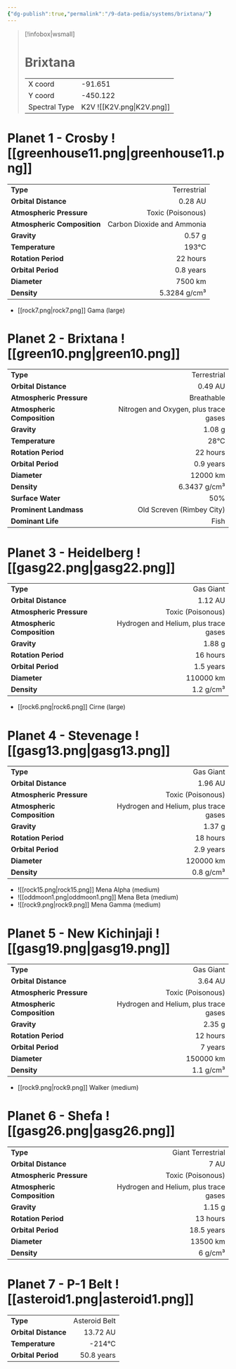 ```yaml
---
{"dg-publish":true,"permalink":"/9-data-pedia/systems/brixtana/"}
---
```


> [!infobox|wsmall]
> # Brixtana
> | | |
> | - | - |
> | X coord | -91.651 |
> | Y coord| -450.122 |
> | Spectral Type | K2V ![[K2V.png\|K2V.png]] |

# Planet 1 - Crosby ![[greenhouse11.png\|greenhouse11.png]]
|                             |                           |
| --------------------------- | -------------------------:|
| **Type**                    |             Terrestrial |
| **Orbital Distance**        |   0.28 AU |
| **Atmospheric Pressure**    |       Toxic (Poisonous) |
| **Atmospheric Composition** |      Carbon Dioxide and Ammonia |
| **Gravity**                 |        0.57 g |
| **Temperature**             |    193°C |
| **Rotation Period**         |  22 hours |
| **Orbital Period** | 0.8 years |
| **Diameter**                |      7500 km | 
| **Density**                 |    5.3284 g/cm³ |



- [[rock7.png\|rock7.png]] Gama (large)

# Planet 2 - Brixtana ![[green10.png\|green10.png]]
|                             |                           |
| --------------------------- | -------------------------:|
| **Type**                    |             Terrestrial |
| **Orbital Distance**        |   0.49 AU |
| **Atmospheric Pressure**    |       Breathable |
| **Atmospheric Composition** |      Nitrogen and Oxygen, plus trace gases |
| **Gravity**                 |        1.08 g |
| **Temperature**             |    28°C |
| **Rotation Period**         |  22 hours |
| **Orbital Period** | 0.9 years |
| **Diameter**                |      12000 km | 
| **Density**                 |    6.3437 g/cm³ |
| **Surface Water**           |           50% | 
| **Prominent Landmass**      |         Old Screven (Rimbey City) | 
| **Dominant Life**           |         Fish |





# Planet 3 - Heidelberg ![[gasg22.png\|gasg22.png]]
|                             |                           |
| --------------------------- | -------------------------:|
| **Type**                    |             Gas Giant |
| **Orbital Distance**        |   1.12 AU |
| **Atmospheric Pressure**    |       Toxic (Poisonous) |
| **Atmospheric Composition** |      Hydrogen and Helium, plus trace gases |
| **Gravity**                 |        1.88 g |
| **Rotation Period**         |  16 hours |
| **Orbital Period** | 1.5 years |
| **Diameter**                |      110000 km | 
| **Density**                 |    1.2 g/cm³ |



- [[rock6.png\|rock6.png]] Cirne (large)

# Planet 4 - Stevenage ![[gasg13.png\|gasg13.png]]
|                             |                           |
| --------------------------- | -------------------------:|
| **Type**                    |             Gas Giant |
| **Orbital Distance**        |   1.96 AU |
| **Atmospheric Pressure**    |       Toxic (Poisonous) |
| **Atmospheric Composition** |      Hydrogen and Helium, plus trace gases |
| **Gravity**                 |        1.37 g |
| **Rotation Period**         |  18 hours |
| **Orbital Period** | 2.9 years |
| **Diameter**                |      120000 km | 
| **Density**                 |    0.8 g/cm³ |



- ![[rock15.png\|rock15.png]] Mena Alpha (medium)
- ![[oddmoon1.png\|oddmoon1.png]] Mena Beta (medium)
- ![[rock9.png\|rock9.png]] Mena Gamma (medium)


# Planet 5 - New Kichinjaji ![[gasg19.png\|gasg19.png]]
|                             |                           |
| --------------------------- | -------------------------:|
| **Type**                    |             Gas Giant |
| **Orbital Distance**        |   3.64 AU |
| **Atmospheric Pressure**    |       Toxic (Poisonous) |
| **Atmospheric Composition** |      Hydrogen and Helium, plus trace gases |
| **Gravity**                 |        2.35 g |
| **Rotation Period**         |  12 hours |
| **Orbital Period** | 7 years |
| **Diameter**                |      150000 km | 
| **Density**                 |    1.1 g/cm³ |



- [[rock9.png\|rock9.png]] Walker (medium)

# Planet 6 - Shefa ![[gasg26.png\|gasg26.png]]
|                             |                           |
| --------------------------- | -------------------------:|
| **Type**                    |             Giant Terrestrial |
| **Orbital Distance**        |   7 AU |
| **Atmospheric Pressure**    |       Toxic (Poisonous) |
| **Atmospheric Composition** |      Hydrogen and Helium, plus trace gases |
| **Gravity**                 |        1.15 g |
| **Rotation Period**         |  13 hours |
| **Orbital Period** | 18.5 years |
| **Diameter**                |      13500 km | 
| **Density**                 |    6 g/cm³ |





# Planet 7 - P-1 Belt ![[asteroid1.png\|asteroid1.png]]
|                             |                           |
| --------------------------- | -------------------------:|
| **Type**                    |             Asteroid Belt |
| **Orbital Distance**        |   13.72 AU |
| **Temperature**             |    -214°C |
| **Orbital Period** | 50.8 years |





